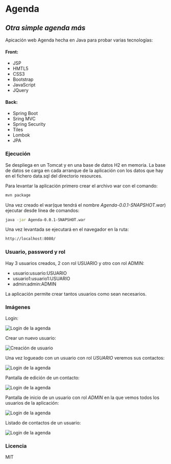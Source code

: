 # Agenda
## _Otra simple agenda más_
Apicación web Agenda hecha en Java para probar varias tecnologías:

#### Front:
- JSP
- HMTL5
- CSS3
- Bootstrap
- JavaScript
- JQuery

#### Back:
- Spring Boot
- Sring MVC
- Spring Security
- Tiles
- Lombok
- JPA

### Ejecución

Se despliega en un Tomcat y en una base de datos H2 en memoria. La base de datos se carga en cada arranque de la aplicación con los datos que hay en el fichero data.sql del directorio resources.

Para levantar la aplicación primero crear el archivo war con el comando:

```sh
mvn package
```
Una vez creado el war(que tendrá el nombre _Agenda-0.0.1-SNAPSHOT.war_) ejecutar desde línea de comandos:

```sh
java -jar Agenda-0.0.1-SNAPSHOT.war
```

Una vez levantada se ejecutará en el navegador en la ruta:

```sh
http://localhost:8080/
```

### Usuario, password y rol
Hay 3 usuarios creados, 2 con rol USUARIO y otro con rol ADMIN:

- usuario:usuario:USUARIO
- usuario1:usuario1:USUARIO
- admin:admin:ADMIN

La aplicación permite crear tantos usuarios como sean necesarios.

### Imágenes

Login:

![Login de la agenda](/Agenda/assets/imagenes/login.png)

Crear un nuevo usuario:

![Creación de usuario](/Agenda/assets/imagenes/crear_usuario.png)

Una vez logueado con un usuario con rol _USUARIO_ veremos sus contactos:

![Login de la agenda](/Agenda/assets/imagenes/listado_contactos.png)

Pantalla de edición de un contacto:

![Login de la agenda](/Agenda/assets/imagenes/modificar_contacto.png)

Pantalla de inicio de un usuario con rol _ADMIN_ en la que vemos todos los usuarios de la aplicación:

![Login de la agenda](/Agenda/assets/imagenes/listado_usuarios.png)

Listado de contactos de un usuario:

![Login de la agenda](/Agenda/assets/imagenes/listado_contactos_usuario.png)

### Licencia

MIT

